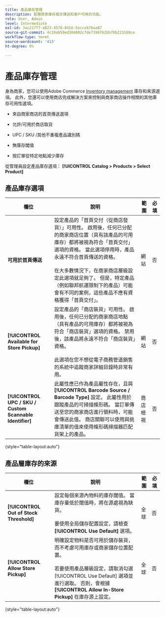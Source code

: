 ```yaml
---
title: 產品庫存管理
description: 配置商家庫存報文傳送和客戶可用的功能。
role: User, Admin
level: Intermediate
exl-id: 3ac217f7-e823-4578-8416-5ecceb76aa87
source-git-commit: 4c10ab59ed304002cfde7398762bb70b223180ce
workflow-type: tm+mt
source-wordcount: '413'
ht-degree: 0%

---
```


# 產品庫存管理

身為商家，您可以使用Adobe Commerce [Inventory management](https://docs.magento.com/user-guide/catalog/inventory-management.html) 庫存和來源選項。 此外，您還可以使用商店完成解決方案來控制與商家商店操作相關的其他庫存可用性選項。

- 來自商家商店的首頁傳送選項

- 允許/可用於商店取貨

- UPC / SKU /其他不重複產品識別碼

- 無庫存閾值

- 按訂單從特定地點減少庫存

從管理員設定產品庫存選項： **[!UICONTROL Catalog > Products > Select Product]**

## **產品庫存選項**

| **欄位** | **說明** | **範圍** | **必填** |
|----------------------------------------------------------|----------------------------------------------------------------------------------------------------------------------------------------------------------------------------------------------------------------------------------------------------------------------------------------------------------------------------------------------------------------------------------------------------------------------------------------------------------------------------------------------------------------------------------------------------------------|------------|--------------|
| **可用於首頁傳送** | 設定產品的「首頁交付（從商店發貨）」可用性。 啟用後，任何已分配的商家商店位置（具有該產品的可用庫存）都將被視為符合「首頁交付」選項的資格。 當此選項停用時，產品永遠不符合首頁傳送的資格。</br></br>在大多數情況下，在商家商店層級設定此選項就足夠了。 但是，特定產品（例如聯邦航運限制下的產品）可能會有不同的案例，這些產品不應有資格獲得「首頁交付」。 | 網站 | 否 |
| **[!UICONTROL Available for Store Pickup]** | 設定產品的「商店裝貨」可用性。 啟用後，任何已分配的商家商店地點（具有產品的可用庫存）都將被視為符合「商店裝貨」選項的資格。 禁用後，該產品將永遠不符合「商店裝貨」資格。</br></br>此選項在您不想從電子商務管道銷售的系統中追蹤商家詳細目錄時非常有用。 | 網站 | 否 |
| **[!UICONTROL UPC / SKU / Custom Scannable Identifier]** | 此屬性應已作為產品屬性存在，且與 **[!UICONTROL Barcode Source / Barcode Type]** 設定。 此屬性用於跟蹤產品的可掃描條形碼。 當訂單傳送至您的商家商店進行領料時，可能會傳送此值。 商店關聯可以使用與挑庫清單的值來使用條形碼掃描器匹配貨架上的產品。 | 商店檢視 | 否 |

{style=&quot;table-layout:auto&quot;}

## 產品層庫存的來源

| **欄位** | **說明** | **範圍** | **必填** |
|-----------------------------------------|------------------------------------------------------------------------------------------------------------------------------------------------------------------------------------------------------------------------------------------------------------------------------------------------------------------------------------------------------------------------------------------------------|-----------|--------------|
| **[!UICONTROL Out of Stock Threshold]** | 設定每個來源內物料的庫存閾值。 當庫存量低於閾值時，將在源處視為缺貨。</br></br>要使用全局儲存配置設定，請檢查 **[!UICONTROL Use Default]** 選項。 | 全球 | 否 |
| **[!UICONTROL Allow Store Pickup]** | 明確設定物料是否可用於儲存裝貨，而不考慮可用庫存或商家儲存位置配置。</br></br> 若要使用產品層級設定，請取消勾選 [!UICONTROL Use Default] 選項並進行選取。 否則，會根據 **[!UICONTROL Allow In-Store Pickup]** 在庫存源上設定。 | 全球 | 否 |

{style=&quot;table-layout:auto&quot;}

